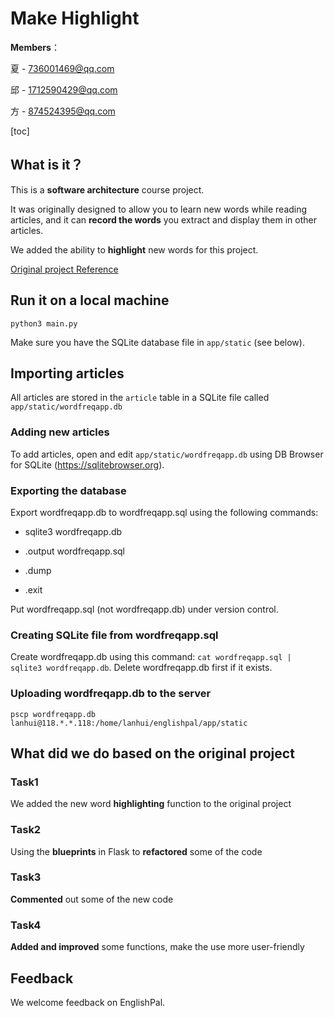 # Make Highlight 

**Members**：

夏  - 736001469@qq.com

邱 - 1712590429@qq.com

方 - 874524395@qq.com



[toc]



## What is it？



This is a **software architecture** course project.

It was originally designed to allow you to learn new words while reading articles, and it can **record the words** you extract and display them in other articles.

We added the ability to **highlight** new words for this project.

[Original project Reference](http://121.4.94.30:3000/mrlan/EnglishPal)



## Run it on a local machine

`python3 main.py`

Make sure you have the SQLite database file in `app/static` (see below).



## Importing articles

All articles are stored in the `article` table in a SQLite file called
`app/static/wordfreqapp.db`



### Adding new articles

To add articles, open and edit `app/static/wordfreqapp.db` using DB Browser for SQLite (https://sqlitebrowser.org).



### Exporting the database

Export wordfreqapp.db to wordfreqapp.sql using the following commands:

- sqlite3 wordfreqapp.db

- .output wordfreqapp.sql

- .dump

- .exit

Put wordfreqapp.sql (not wordfreqapp.db) under version control.

### Creating SQLite file from wordfreqapp.sql


Create wordfreqapp.db using this command: `cat wordfreqapp.sql |
sqlite3 wordfreqapp.db`.  Delete wordfreqapp.db first if it exists.


### Uploading wordfreqapp.db to the server

`pscp wordfreqapp.db lanhui@118.*.*.118:/home/lanhui/englishpal/app/static`



## What did we do based on the original project

### Task1

We added the new word **highlighting** function to the original project



### Task2

Using the **blueprints** in Flask to **refactored** some of the code



### Task3

**Commented** out some of the new code 



### Task4

**Added and improved** some functions, make the use more user-friendly



## Feedback

We welcome feedback on EnglishPal.

